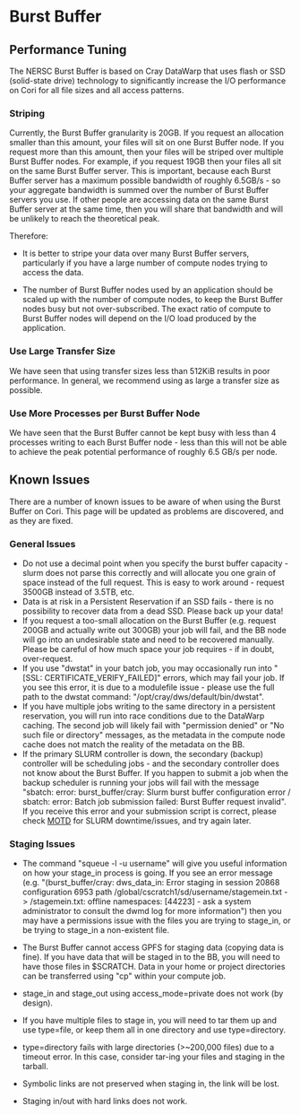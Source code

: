# Burst Buffer
## Performance Tuning
The NERSC Burst Buffer is based on Cray DataWarp that uses flash or
SSD (solid-state drive) technology to significantly increase the I/O
performance on Cori for all file sizes and all access patterns.

### Striping

Currently, the Burst Buffer granularity is 20GB. If you request an
allocation smaller than this amount, your files will sit on one Burst
Buffer node. If you request more than this amount, then your files
will be striped over multiple Burst Buffer nodes. For example, if you
request 19GB then your files all sit on the same Burst Buffer
server. This is important, because each Burst Buffer server has a
maximum possible bandwidth of roughly 6.5GB/s - so your aggregate
bandwidth is summed over the number of Burst Buffer servers you use. If other
people are accessing data on the same Burst Buffer server at the same
time, then you will share that bandwidth and will be unlikely to reach
the theoretical peak.

Therefore:

 * It is better to stripe your data over many Burst Buffer servers,
particularly if you have a large number of compute nodes trying to
access the data.

 * The number of Burst Buffer nodes used by an application should be
scaled up with the number of compute nodes, to keep the Burst Buffer
nodes busy but not over-subscribed. The exact ratio of compute to
Burst Buffer nodes will depend on the I/O load produced by
the application.

### Use Large Transfer Size

We have seen that using transfer sizes less than 512KiB results in
poor performance. In general, we recommend using as large a transfer
size as possible.

### Use More Processes per Burst Buffer Node

We have seen that the Burst Buffer cannot be kept busy with less than
4 processes writing to each Burst Buffer node - less than this will
not be able to achieve the peak potential performance of roughly 6.5
GB/s per node.

## Known Issues
There are a number of known issues to be aware of when using the Burst Buffer on Cori. This page will be updated as problems are discovered, and as they are fixed. 
### General Issues 
* Do not use a decimal point when you specify the burst buffer capacity - slurm does not parse this correctly and will allocate you one grain of space instead of the full request. This is easy to work around - request 3500GB instead of 3.5TB, etc.  
* Data is at risk in a Persistent Reservation if an SSD fails - there is no possibility to recover data from a dead SSD. Please back up your data! 
* If you request a too-small allocation on the Burst Buffer (e.g. request 200GB and actually write out 300GB) your job will fail, and the BB node will go into an undesirable state and need to be recovered manually. Please be careful of how much space your job requires - if in doubt, over-request. 
* If you use "dwstat" in your batch job, you may occasionally run into "[SSL: CERTIFICATE_VERIFY_FAILED]" errors, which may fail your job. If you see this error, it is due to a modulefile issue - please use the full path to the dwstat command: "/opt/cray/dws/default/bin/dwstat". 
* If you have multiple jobs writing to the same directory in a persistent reservation, you will run into race conditions due to the DataWarp caching. The second job will likely fail with "permission denied" or "No such file or directory" messages, as the metadata in the compute node cache does not match the reality of the metadata on the BB.
* If the primary SLURM controller is down, the secondary (backup) controller will be scheduling jobs - and the secondary controller does not know about the Burst Buffer. If you happen to submit a job when the backup scheduler is running your jobs will fail with the message "sbatch: error: burst_buffer/cray: Slurm burst buffer configuration error / sbatch: error: Batch job submission failed: Burst Buffer request invalid". If you receive this error and your submission script is correct, please check [MOTD](https://www.nersc.gov/live-status/motd/) for SLURM downtime/issues, and try again later. 

### Staging Issues

* The command "squeue -l -u username" will give you useful information on how your stage_in process is going. If you see an error message (e.g. "(burst_buffer/cray: dws_data_in: Error staging in session 20868 configuration 6953 path /global/cscratch1/sd/username/stagemein.txt -> /stagemein.txt: offline namespaces: [44223] - ask a system administrator to consult the dwmd log for more information") then you may have a permissions issue with the files you are trying to stage_in, or be trying to stage_in a non-existent file. 

* The Burst Buffer cannot access GPFS for staging data (copying data is fine). If you have data that will be staged in to the BB, you will need to have those files in $SCRATCH. Data in your home or project directories can be transferred using "cp" within your compute job. 
* stage_in and stage_out using access_mode=private does not work (by design). 

* If you have multiple files to stage in, you will need to tar them up and use type=file, or keep them all in one directory and use type=directory. 
* type=directory fails with large directories (>~200,000 files) due to a timeout error. In this case, consider tar-ing your files and staging in the tarball. 
* Symbolic links are not preserved when staging in, the link will be lost. 
* Staging in/out with hard links does not work.


